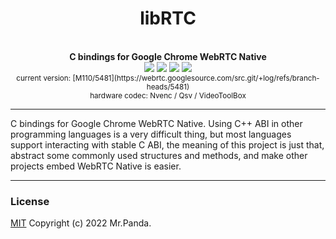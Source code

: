 <!--lint disable no-literal-urls-->
<div align="center">
  <h1>libRTC</h1>
</div>
<br/>
<div align="center">
  <strong>C bindings for Google Chrome WebRTC Native</strong>
</div>
<div align="center">
  <img src="https://img.shields.io/github/actions/workflow/status/mycrl/librtc/test.yml?branch=main"/>
  <img src="https://img.shields.io/github/license/mycrl/librtc"/>
  <img src="https://img.shields.io/github/issues/mycrl/librtc"/>
  <img src="https://img.shields.io/github/stars/mycrl/librtc"/>
</div>
<div align="center">
  <sup>current version: [M110/5481](https://webrtc.googlesource.com/src.git/+log/refs/branch-heads/5481)</sup></br>
  <sup>hardware codec: Nvenc / Qsv / VideoToolBox</sup>
</div>

***

C bindings for Google Chrome WebRTC Native. Using C++ ABI in other programming languages is a very difficult thing, but most languages support interacting with stable C ABI, the meaning of this project is just that, abstract some commonly used structures and methods, and make other projects embed WebRTC Native is easier.

***

### License
[MIT](./LICENSE) Copyright (c) 2022 Mr.Panda.
